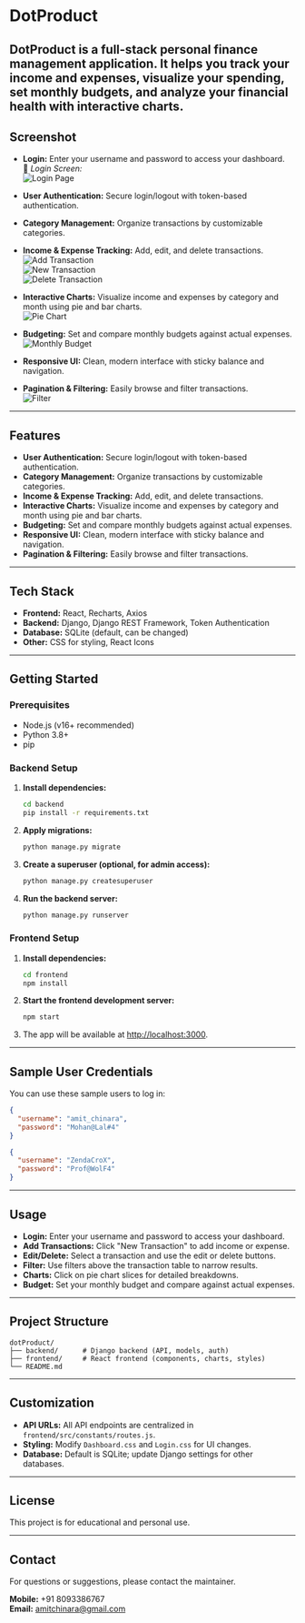 # DotProduct

DotProduct is a full-stack personal finance management application. It helps you track your income and expenses, visualize your spending, set monthly budgets, and analyze your financial health with interactive charts.
---
## Screenshot
- **Login:** Enter your username and password to access your dashboard.  
  📸 *Login Screen:*  
  ![Login Page](https://github.com/user-attachments/assets/fbb0a68b-9595-4593-8341-632825a6f3c9)
- **User Authentication:** Secure login/logout with token-based authentication.
- **Category Management:** Organize transactions by customizable categories.
- **Income & Expense Tracking:** Add, edit, and delete transactions.  
  ![Add Transaction](https://github.com/user-attachments/assets/db35eae7-bb3d-4221-b4f4-a54c98dca7b0)  
  ![New Transaction](https://github.com/user-attachments/assets/e6635299-398c-4e2d-b4e3-6aef6c71b928)  
  ![Delete Transaction](https://github.com/user-attachments/assets/92581209-6542-4b64-8ea1-c9e96d0461c4)

- **Interactive Charts:** Visualize income and expenses by category and month using pie and bar charts.  
  ![Pie Chart](https://github.com/user-attachments/assets/8a0b6759-c711-4ad9-aa69-49d657b262e7)

- **Budgeting:** Set and compare monthly budgets against actual expenses.  
  ![Monthly Budget](https://github.com/user-attachments/assets/0e33b886-810e-48e1-a2ac-5d704bb15d1f)

- **Responsive UI:** Clean, modern interface with sticky balance and navigation.
- **Pagination & Filtering:** Easily browse and filter transactions.  
  ![Filter](https://github.com/user-attachments/assets/c5a1d6ca-34b4-474b-81e8-cc36ece7c5bb)
---

## Features

- **User Authentication:** Secure login/logout with token-based authentication.
- **Category Management:** Organize transactions by customizable categories.
- **Income & Expense Tracking:** Add, edit, and delete transactions.
- **Interactive Charts:** Visualize income and expenses by category and month using pie and bar charts.
- **Budgeting:** Set and compare monthly budgets against actual expenses.
- **Responsive UI:** Clean, modern interface with sticky balance and navigation.
- **Pagination & Filtering:** Easily browse and filter transactions.

---

## Tech Stack

- **Frontend:** React, Recharts, Axios
- **Backend:** Django, Django REST Framework, Token Authentication
- **Database:** SQLite (default, can be changed)
- **Other:** CSS for styling, React Icons

---

## Getting Started

### Prerequisites

- Node.js (v16+ recommended)
- Python 3.8+
- pip

### Backend Setup

1. **Install dependencies:**
    ```bash
    cd backend
    pip install -r requirements.txt
    ```

2. **Apply migrations:**
    ```bash
    python manage.py migrate
    ```

3. **Create a superuser (optional, for admin access):**
    ```bash
    python manage.py createsuperuser
    ```

4. **Run the backend server:**
    ```bash
    python manage.py runserver
    ```

### Frontend Setup

1. **Install dependencies:**
    ```bash
    cd frontend
    npm install
    ```

2. **Start the frontend development server:**
    ```bash
    npm start
    ```

3. The app will be available at [http://localhost:3000](http://localhost:3000).

---

## Sample User Credentials

You can use these sample users to log in:

```json
{
  "username": "amit_chinara",
  "password": "Mohan@Lal#4"
}
```
```json
{
  "username": "ZendaCroX",
  "password": "Prof@WolF4"
}
```

---

## Usage

- **Login:** Enter your username and password to access your dashboard.
- **Add Transactions:** Click "New Transaction" to add income or expense.
- **Edit/Delete:** Select a transaction and use the edit or delete buttons.
- **Filter:** Use filters above the transaction table to narrow results.
- **Charts:** Click on pie chart slices for detailed breakdowns.
- **Budget:** Set your monthly budget and compare against actual expenses.

---

## Project Structure

```
dotProduct/
├── backend/      # Django backend (API, models, auth)
├── frontend/     # React frontend (components, charts, styles)
└── README.md
```

---

## Customization

- **API URLs:** All API endpoints are centralized in `frontend/src/constants/routes.js`.
- **Styling:** Modify `Dashboard.css` and `Login.css` for UI changes.
- **Database:** Default is SQLite; update Django settings for other databases.

---

## License

This project is for educational and personal use.

---

## Contact

For questions or suggestions, please contact the maintainer.

**Mobile:** +91 8093386767  
**Email:** amitchinara@gmail.com

